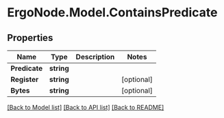 # ErgoNode.Model.ContainsPredicate

## Properties

Name | Type | Description | Notes
------------ | ------------- | ------------- | -------------
**Predicate** | **string** |  | 
**Register** | **string** |  | [optional] 
**Bytes** | **string** |  | [optional] 

[[Back to Model list]](../README.md#documentation-for-models) [[Back to API list]](../README.md#documentation-for-api-endpoints) [[Back to README]](../README.md)

